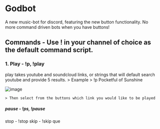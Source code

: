 # Godbot
A new music-bot for discord, featuring the new button functionality. No more command driven bots when you have buttons!

## Commands - Use ! in your channel of choice as the default command script.

### 1. Play - !p, !play
play takes youtube and soundcloud links, or strings that will default search youtube and provide 5 results.
    > Example
    > !p Pocketful of Sunshine



  ![image](https://user-images.githubusercontent.com/61099229/135664846-f43a04ba-bb9e-4e39-8619-8977ee1fc46a.png)
    
    > Then select from the buttons which link you would like to be played

##### pause - !ps, !pause

stop - !stop
skip - !skip
que
